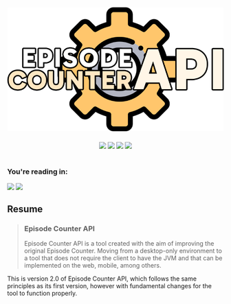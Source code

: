 <h1 width="100%" align="center">
  <center><img src="src/main/resources/img/s-background.png"/></center>
</h1>
<div class="badges" align="center">
  <img src="https://img.shields.io/static/v1?label=Language&labelColor=ffc66c&message=Java&color=F6F5F2&style=for-the-badge"/>
  <img src="https://img.shields.io/static/v1?label=Status&labelColor=ffc66c&message=Finished&color=F6F5F2&style=for-the-badge&logo=github"/>
  <img src="https://img.shields.io/static/v1?label=Version&labelColor=ffc66c&message=2.0.0&color=F6F5F2&style=for-the-badge&logo=vonage"/>
  <img src="https://img.shields.io/static/v1?label=License&labelColor=ffc66c&message=MIT&color=F6F5F2&style=for-the-badge&logo=perforce"/>
</div>
<br> 
<div class="badges" align="left">
  <h3>You're reading in:</h3>
  <a href="https://github.com/jnbdotdev/episodecounter-api-v2/blob/master/README.md" target="_blank"><img src="https://img.shields.io/badge/English-ffc66c?style=for-the-badge"/></a>
  <a href="https://github.com/jnbdotdev/episodecounter-api-v2/blob/master/README-br.md" target="_blank"><img src="https://img.shields.io/badge/PORTUGUESE-FFF?style=for-the-badge"/></a>
</div>
<h2 id="resume">Resume</h2>
<blockquote>
  <h3 id="episode-counter-v1">Episode Counter API</h3>
  <p>
    Episode Counter API is a tool created with the aim of improving the original Episode Counter. Moving from a desktop-only environment to a tool that does not require the client to have the JVM and that can be implemented on the web, mobile, among others.
  </p>
</blockquote>
<p>This is version 2.0 of Episode Counter API, which follows the same principles as its first version, however with fundamental changes for the tool to function properly.</p>
